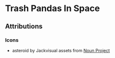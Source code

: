 # Trash Pandas In Space

## Attributions

### Icons
- asteroid by Jackvisual assets from <a href="https://thenounproject.com/browse/icons/term/asteroid/" target="_blank" title="asteroid Icons">Noun Project</a>

